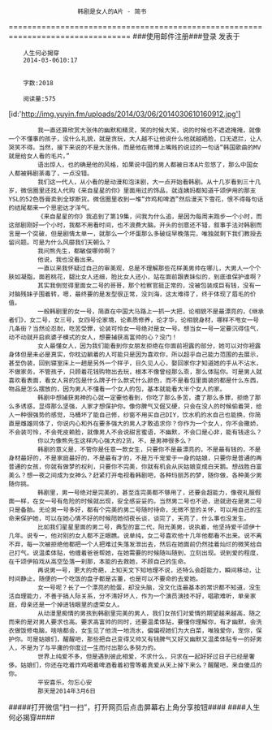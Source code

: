                        韩剧是女人的A片 - 简书
================================================================================
###使用邮件注册###登录        发表于


        
        人生何必揭穿
        2014-03-0610:17


        字数:2018

        阅读量:575

        	
[id:'http://img.yuyin.fm/uploads/2014/03/06/2014030610160912.jpg']
        
        	我一直还算欣赏大张伟的幽默和精灵，笑的时候大笑，说的时候也不遮遮掩掩，就像一个不懂事的孩子，没什么礼貌，就是贪玩，大人越不让他说什么他就越晒脸，口无遮拦，让人哭笑不得。当然，接下来说的不是大张伟，而是他在微博上嘴贱的说过的一句话“韩国歌曲的MV就是给女人看的毛片。”
        	语出惊人，也的确是他的风格，如果说中国的男人都被日本A片忽悠了，那么中国女人都被韩剧荼毒了，一点没错。
        	我们这一代人，从小看的是动漫和泡沫剧，大一点开始看韩剧。从十几岁看到三十几岁，微信圈里还找人代购《来自星星的你》里面用过的饰品，就连姨妈都知道千颂伊用的那支YSL的52色唇膏卖到全球断货。微信圈里收到一堆“炸鸡和啤酒”然后漫天下雪花，恨不得每句话的结尾都来一个思密达才洋气。
        	《来自星星的你》我追到了第19集，问我为什么追，是因为每周末跑步一个小时，而这部剧刚好一个小时，我都不用看时间，也不浪费大脑。开头的创意还不错，叙事手法对韩剧而言是一个突破，但是剧情太单一，就那么一个坏蛋那么多破绽早晚落完，唯独就剩下我们教授去留问题。可是为什么风靡我们天朝么？
        	我问熊先生，都敏俊哪帅啊？
        	他说，我也没看出来。
        	一直以来我怀疑过自己的审美观，总是不理解那些花样美男帅在哪儿，大男人一个个肤如凝脂，面若桃花，腿比女人还细，脸比女人还小，站在面前跟表妹似的，到底谁保护谁啊？
        	其实我倒觉得里面女二号的哥哥，那个检察官挺正常的，没被包装成巨有钱，没有一对脑残妹子围着转，嗯，最终要的是发型很正常，没刘海，这太难得了，终于体现了眉毛的价值。
        	一般韩剧里的女一号，简直在中国大马路上一抓一大把，论相貌不是最漂亮的，《继承者们》，女二号，女三号，女四号论家境，论素质修养，论才华，论相貌身材，哪样不甩女一号几条街？当然论忍耐，吃苦受罪，论装可怜女一号绝对是女一号。想当女一号一定要沉得住气，动不动就开启疯婆子模式的女人，想要捕获高富帅的心？没门！
        	女人最懂女人，因为我们能看到你女朋友拒绝在你面前袒露的部分，她可以对你袒露身体但是未必是真实，你枕边躺着的人可能只是因为喜欢你，所以超乎自己能力范围的去展示，甚至伪装，回到寝室床上一趟是另外一个样子，日久见人心，娶回家你才知道她的手从不沾水，不做家务，不管孩子，只顾着花钱购物出去玩，根本不像曾经那么乖，那么体贴你。可是男人就喜欢看表面，看女人背的包是什么牌子什么款式什么颜色，而不是看包里面装的都是什么东西，物品是怎么摆放的，因为男人不懂看一个女人的包，基本就能看大半个女人的家。
        	韩剧中想捕获男神的心就一定要他看到，你吃了那么多苦，遭了那么多罪，拒绝了那么多诱惑，显得那么坚强，人家才想保护你。像你脾气又倔又硬，只会在没人的时候偷着哭，给人一种很强势的感觉，马桶坏了能自己修，纱窗不用买自己DIY，饮水机的水自己也能换，你简直是雌雄同体了，你说内心和外在要多强大的男人才敢追求你？你作为一个女人，你不会撒娇，不会装可怜，不会死皮赖脸，就像男人不会说甜言蜜语，不幽默，不会口是心非，能有钱途么？
        	你以为像熊先生这样内心强大的2货，不，是男神很多么？
        	韩剧的意义是，不管你是任意一款女生，只要你不是最漂亮的，不是最有钱的，不是身材最好的，不是家庭最好的，不是最有才的，不是万千宠爱于一身的姑娘，只要你是普通的再普通的女孩，你就有做梦的权利，只要你不完美，你就有机会从灰姑娘变成白天鹅。想战胜白富美么？想一夜之间成为女神么？赶紧打开电视看韩剧吧，各种玛丽苏的梦，随你做，各种美少男随你挑。
        	韩剧里，男一号绝对是完美的，甚至连完美都不够用了，还要会超能力，像夜礼服假面一样，在女一号有危险的时候就出现，安全感妥妥的。当然男二号也不逊，逊就逊在是男二号只是备胎。无论男一号多好，都有个完美的男二号随时待命，无微不至的关怀，可以用自己的生命来保护她，可以在她心情不好的时候陪她彻夜长谈，谈完了，天亮了，什么事也没发生。
        	比如我们星星里面的男二号，典型的富二代，阳光美男，说执着，他坚持爱千颂伊十几年。说专一，他对别的女人都不正眼瞧。说单纯，女二号喜欢他十几年他都看不出来。说不离不弃，每一次被拒绝他都把一个人把难过失落发泄出去，然后在她面前仍然挂着灿烂的微笑给自己打气。说温柔体贴，他缠着爸爸帮她，在她需要的时候随叫随到，立刻出现。说到爱的程度，在千颂伊拍戏从高空坠落一刹那，本能的去救她，不顾自己的生命。
        	再说男一号，更大的奇葩，上知天文下知地理不说，还特么会超能力，瞬间移动，让时间静止，随便的一个吃饭的盘子都是古董，也是可以不要命的去爱她。
        	女一号呢？长了一个漂亮的脸蛋，却没头脑，没文化连最基本的常识都不知道，没生活自理能力，不善于搞人际关系，分不清好坏人，作为一个演员演技不好，唱歌难听，单亲家庭，母亲还是一个掉进钱眼里的虚荣女人。
        	从动漫里痴情的男孩到韩剧里完美的男人，我们女孩们对爱情的期望越来越高，随之而来的是对男人要求也高。要求高富帅的同时，还要温柔体贴，要懂你理解你，有才幽默，会洗衣做饭修电脑，啥啥都会，女生见了他流一地流水，偏偏视她们为大白菜，唯独爱你，宠你，保护你。可是姑娘们，醒醒吧，那些把自己变得又帅又有钱脾气又好又幽默又温柔体贴专一的好男人，不是为了与平庸的你度过一生而付出那么多努力的。
        	世界上纯爱不多，但是遇到彼此相爱，不求什么，只求在一起好好过日子已经是奢侈。姑娘们，你还在吃着炸鸡喝着啤酒看着初雪等着真爱从天上掉下来么？醒醒吧，来自傻瓜的你。
        	平安喜乐，勿忘心安
        	那天是2014年3月6日
#####打开微信“扫一扫”，打开网页后点击屏幕右上角分享按钮####
        ####人生何必揭穿####
      